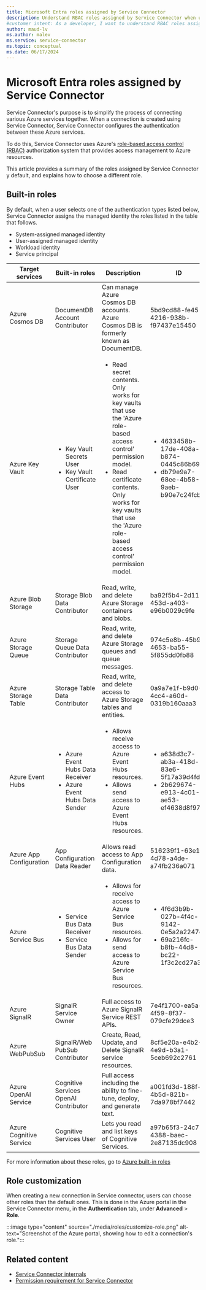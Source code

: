 ```yaml
---
title: Microsoft Entra roles assigned by Service Connector
description: Understand RBAC roles assigned by Service Connector when using a managed identity in Microsoft Azure.
#customer intent: As a developer, I want to understand RBAC roles assigned by Service Connector when using a managed identity, so that I can understand access permissions.
author: maud-lv
ms.author: malev
ms.service: service-connector
ms.topic: conceptual
ms.date: 06/17/2024
---
```

# Microsoft Entra roles assigned by Service Connector

Service Connector's purpose is to simplify the process of connecting various Azure services together. When a connection is created using Service Connector, Service Connector configures the authentication between these Azure services.

To do this, Service Connector uses Azure's [role-based access control (RBAC)](../role-based-access-control/overview.md) authorization system that provides access management to Azure resources.

This article provides a summary of the roles assigned by Service Connector y default, and explains how to choose a different role.

## Built-in roles

By default, when a user selects one of the authentication types listed below, Service Connector assigns the managed identity the roles listed in the table that follows.

* System-assigned managed identity
* User-assigned managed identity
* Workload identity
* Service principal

| Target services         | Built-in roles                                                                        | Description                                                                                                                                                                                                                                                      | ID                                                                                                  |
|-------------------------|---------------------------------------------------------------------------------------|------------------------------------------------------------------------------------------------------------------------------------------------------------------------------------------------------------------------------------------------------------------|-----------------------------------------------------------------------------------------------------|
| Azure Cosmos DB         | DocumentDB Account Contributor                                                        | Can manage Azure Cosmos DB accounts. Azure Cosmos DB is formerly known as DocumentDB.                                                                                                                                                                            | 5bd9cd88-fe45-4216-938b-f97437e15450                                                                |
| Azure Key Vault         | <ul><li>Key Vault Secrets User</li><li>Key Vault Certificate User</li></ul>           | <ul><li>Read secret contents. Only works for key vaults that use the 'Azure role-based access control' permission model.</li><li>Read certificate contents. Only works for key vaults that use the 'Azure role-based access control' permission model.</li></ul> | <ul><li>4633458b-17de-408a-b874-0445c86b69e6</li><li>db79e9a7-68ee-4b58-9aeb-b90e7c24fcba</li></ul> |
| Azure Blob Storage      | Storage Blob Data Contributor                                                         | Read, write, and delete Azure Storage containers and blobs.                                                                                                                                                                                                      | ba92f5b4-2d11-453d-a403-e96b0029c9fe                                                                |
| Azure Storage Queue     | Storage Queue Data Contributor                                                        | Read, write, and delete Azure Storage queues and queue messages.                                                                                                                                                                                                 | 974c5e8b-45b9-4653-ba55-5f855dd0fb88                                                                |
| Azure Storage Table     | Storage Table Data Contributor                                                        | Read, write, and delete access to Azure Storage tables and entities.                                                                                                                                                                                              | 0a9a7e1f-b9d0-4cc4-a60d-0319b160aaa3                                                                |
| Azure Event Hubs        | <ul><li>Azure Event Hubs Data Receiver</li><li>Azure Event Hubs Data Sender</li></ul> | <ul><li>Allows receive access to Azure Event Hubs resources.</li><li>Allows send access to Azure Event Hubs resources.</li></ul>                                                                                                                                 | <ul><li>a638d3c7-ab3a-418d-83e6-5f17a39d4fde</li><li>2b629674-e913-4c01-ae53-ef4638d8f975</li></ul> |
| Azure App Configuration | App Configuration Data Reader                                                         | Allows read access to App Configuration data.                                                                                                                                                                                                                    | 516239f1-63e1-4d78-a4de-a74fb236a071                                                                |
| Azure Service Bus       | <ul><li>Service Bus Data Receiver</li><li>Service Bus Data Sender</li></ul>           | <ul><li>Allows for receive access to Azure Service Bus resources.</li><li>Allows for send access to Azure Service Bus resources.</li></ul>                                                                                                                       | <ul><li>4f6d3b9b-027b-4f4c-9142-0e5a2a2247e0</li><li>69a216fc-b8fb-44d8-bc22-1f3c2cd27a39           |
| Azure SignalR           | SignalR Service Owner                                                                 | Full access to Azure SignalR Service REST APIs.                                                                                                                                                                                                                  | 7e4f1700-ea5a-4f59-8f37-079cfe29dce3                                                                |
| Azure WebPubSub         | SignalR/Web PubSub Contributor                                                        | Create, Read, Update, and Delete SignalR service resources.                                                                                                                                                                                                      | 8cf5e20a-e4b2-4e9d-b3a1-5ceb692c2761                                                                |
| Azure OpenAI Service    | Cognitive Services OpenAI Contributor                                                 | Full access including the ability to fine-tune, deploy, and generate text.                                                                                                                                                                                        | a001fd3d-188f-4b5d-821b-7da978bf7442                                                                |
| Azure Cognitive Service | Cognitive Services User                                                               | Lets you read and list keys of Cognitive Services.                                                                                                                                                                                                               | a97b65f3-24c7-4388-baec-2e87135dc908                                                                |

For more information about these roles, go to [Azure built-in roles](../role-based-access-control/built-in-roles.md)

## Role customization

When creating a new connection in Service connector, users can choose other roles than the default ones. This is done in the Azure portal in the Service Connector menu, in the **Authentication** tab, under **Advanced** > **Role**.

:::image type="content" source="./media/roles/customize-role.png" alt-text="Screenshot of the Azure portal, showing how to edit a connection's role.":::

## Related content

* [Service Connector internals](./concept-service-connector-internals.md)
* [Permission requirement for Service Connector](./concept-permission.md)
